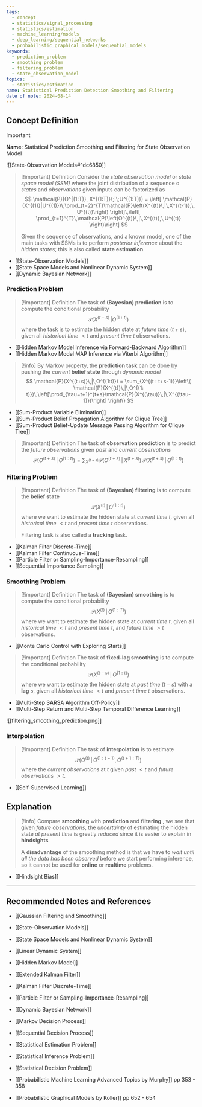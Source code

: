 ```yaml
---
tags:
  - concept
  - statistics/signal_processing
  - statistics/estimation
  - machine_learning/models
  - deep_learning/sequential_networks
  - probabilistic_graphical_models/sequential_models
keywords:
  - prediction_problem
  - smoothing_problem
  - filtering_problem
  - state_observation_model
topics:
  - statistics/estimation
name: Statistical Prediction Detection Smoothing and Filtering
date of note: 2024-08-14
---
```


## Concept Definition

>[!important]
>**Name**: Statistical Prediction Smoothing and Filtering for State Observation Model

![[State-Observation Models#^dc6850]]


>[!important] Definition
>Consider the *state observation model* or *state space model (SSM)* where the joint distribution of a sequence o *states* and *observations* given inputs can be factorized as
>$$
>\mathcal{P}(O^{(1:T)}, X^{(1:T)}\;|\;U^{(1:T)}) = \left[ \mathcal{P}(X^{(1)}|U^{(1)})\,\prod_{t=2}^{T}\mathcal{P}\left(X^{(t)}\,|\,X^{(t-1)},\, U^{(t)}\right) \right]\,\left[ \prod_{t=1}^{T}\,\mathcal{P}\left(O^{(t)}\,|\,X^{(t)},\,U^{(t)} \right)\right]  
>$$
>
>Given the sequence of observations, and a known model, one of the main tasks with SSMs is to perform *posterior inference* about the *hidden states*;  this is also called **state estimation**.

- [[State-Observation Models]]
- [[State Space Models and Nonlinear Dynamic System]]
- [[Dynamic Bayesian Network]]

### Prediction Problem

>[!important] Definition
>The task of **(Bayesian) prediction** is to compute the conditional probability $$\mathcal{P}(X^{(t+s)}\,| O^{(1: t)})$$ where the task is to estimate the hidden state at *future time* $(t+s)$, given all *historical time* $<t$ and *present time* $t$ observations. 

- [[Hidden Markov Model Inference via Forward-Backward Algorithm]]
- [[Hidden Markov Model MAP Inference via Viterbi Algorithm]]

>[!info]
>By Markov property, the **prediction task** can be done by pushing the *current* **belief state** through *dynamic model*
>$$
>\mathcal{P}(X^{(t+s)}\,|\,O^{(1:t)}) = \sum_{X^{(t : t+s-1)}}\left\{ \mathcal{P}(X^{(t)}\,|\,O^{(1: t)})\,\left[\prod_{\tau=t+1}^{t+s}\mathcal{P}(X^{(\tau)}\,|\,X^{(\tau-1)})\right] \right\}
>$$

- [[Sum-Product Variable Elimination]]
- [[Sum-Product Belief Propagation Algorithm for Clique Tree]]
- [[Sum-Product Belief-Update Message Passing Algorithm for Clique Tree]]

>[!important] Definition
>The task of **observation prediction** is to predict the *future observations* given *past* and *current observations*
>$$
>\mathcal{P}(O^{(t+s)}\,|\,O^{(1:t)}) = \sum_{X^{(t+s)}}\mathcal{P}(O^{(t+s)}\,|\,X^{(t+s)})\,\mathcal{P}(X^{(t+s)}\,|\, O^{(1: t)})
>$$

### Filtering Problem

>[!important] Definition
>The task of **(Bayesian) filtering** is to compute the **belief state** $$\mathcal{P}(X^{(t)}\,|\, O^{(1: t)})$$
>where we want to estimate the hidden state at *current time* $t$, given all *historical time* $<t$ and *present time* $t$ observations.
>
>Filtering task is also called a **tracking** task. 

- [[Kalman Filter Discrete-Time]]
- [[Kalman Filter Continuous-Time]]
- [[Particle Filter or Sampling-Importance-Resampling]]
- [[Sequential Importance Sampling]]

### Smoothing Problem

>[!important] Definition
>The task of **(Bayesian) smoothing** is to compute the conditional probability  $$\mathcal{P}(X^{(t)}\,|\, O^{(1: T)})$$
>where we want to estimate the hidden state at *current time* $t$, given all *historical time* $<t$ and *present time* $t$, and *future time* $>t$ observations. 
>

- [[Monte Carlo Control with Exploring Starts]]

>[!important] Definition
>The task of **fixed-lag smoothing** is to compute the conditional probability  $$\mathcal{P}(X^{(t-s)}\,|\, O^{(1: t)})$$
>where we want to estimate the hidden state at *past time* $(t-s)$ with a **lag** $s$, given all *historical time* $<t$ and *present time* $t$ observations. 
>

- [[Multi-Step SARSA Algorithm Off-Policy]]
- [[Multi-Step Return and Multi-Step Temporal Difference Learning]]


![[filtering_smoothing_prediction.png]]

### Interpolation 

>[!important] Definition
>The task of **interpolation** is to estimate $$\mathcal{P}(O^{(t)}\,|\,O^{(1: t-1)},\, O^{(t+1 : T)})$$
>where the *current observations* at $t$  given *past* $<t$ and *future observations* $>t$.

- [[Self-Supervised Learning]]


## Explanation

>[!info]
>Compare **smoothing** with **prediction** and **filtering** , we see that given *future observations*, the *uncertainty* of estimating the hidden state *at present time* is greatly *reduced* since it is easier to explain in **hindsights**
>
>A **disadvantage** of the smoothing method is that we have to *wait until all the data has been observed* before we start performing inference, so it cannot be used for **online** or **realtime** problems.

- [[Hindsight Bias]]





-----------
##  Recommended Notes and References


- [[Gaussian Filtering and Smoothing]]
- [[State-Observation Models]]
- [[State Space Models and Nonlinear Dynamic System]]
- [[Linear Dynamic System]]


- [[Hidden Markov Model]]
- [[Extended Kalman Filter]]
- [[Kalman Filter Discrete-Time]]
- [[Particle Filter or Sampling-Importance-Resampling]]
- [[Dynamic Bayesian Network]]


- [[Markov Decision Process]]
- [[Sequential Decision Process]]
- [[Statistical Estimation Problem]]
- [[Statistical Inference Problem]]
- [[Statistical Decision Problem]]

- [[Probabilistic Machine Learning Advanced Topics by Murphy]] pp 353 - 358
- [[Probabilistic Graphical Models by Koller]] pp 652 - 654